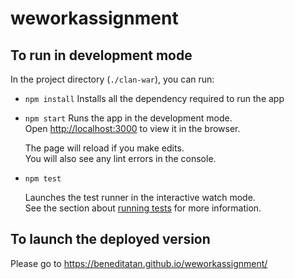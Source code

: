 # weworkassignment

## To run in development mode

In the project directory (`./clan-war`), you can run:

* `npm install`
    Installs all the dependency required to run the app

* `npm start`
    Runs the app in the development mode.<br>
    Open [http://localhost:3000](http://localhost:3000) to view it in the browser.

    The page will reload if you make edits.<br>
    You will also see any lint errors in the console.

* `npm test`

    Launches the test runner in the interactive watch mode.<br>
    See the section about [running tests](https://facebook.github.io/create-react-app/docs/running-tests) for more information.


## To launch the deployed version

Please go to https://beneditatan.github.io/weworkassignment/